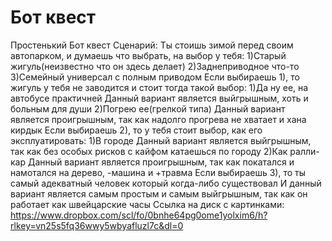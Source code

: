 # Бот квест
Простенький Бот квест
Сценарий:
Ты стоишь зимой перед своим автопарком, и думаешь что выбрать, на выбор у тебя:
1)Старый жигуль(неизвестно что он здесь делает)
2)Заднеприводное что-то
3)Семейный универсал с полным приводом
Если выбираешь 1), то жигуль у тебя не заводится и стоит тогда такой выбор:
1)Да ну ее, на автобусе практичней
Данный вариант является выйгрышным, хоть и больным для души
2)Погрею ее(грелкой типа)
Данный вариант является проигрышным, так как надолго прогрева не хватает и хана кирдык
Если выбираешь 2), то у тебя стоит выбор, как его эксплуатировать:
1)В городе
Данный вариант является выйгрышным, так как без особых рисков с кайфом катаешься по городу
2)Как ралли-кар
Данный вариант является проигрышным, так как покатался и намотался на дерево, -машина и +травма
Если выбираешь 3), то ты самый адекватный человек который когда-либо существовал
И данный вариант является самым простым и самым выйгрышным, так как он работает как швейцарские часы
Ссылка на диск с картинками: https://www.dropbox.com/scl/fo/0bnhe64pg0ome1yolxim6/h?rlkey=vn25s5fq36wwy5wbyafluzl7c&dl=0
